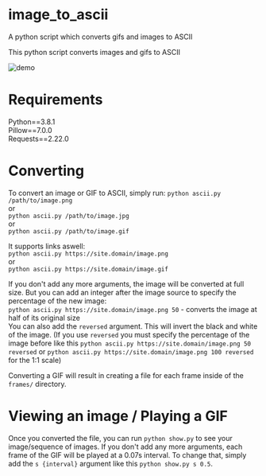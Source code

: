 # image_to_ascii
A python script which converts gifs and images to ASCII

This python script converts images and gifs to ASCII

![demo](https://github.com/yattsu/image_to_ascii/blob/master/demo.gif)

# Requirements
Python==3.8.1 <br>
Pillow==7.0.0 <br>
Requests==2.22.0

# Converting

To convert an image or GIF to ASCII, simply run: 
`python ascii.py /path/to/image.png` <br>
or <br>
`python ascii.py /path/to/image.jpg` <br>
or <br>
`python ascii.py /path/to/image.gif` <br>

It supports links aswell: <br>
`python ascii.py https://site.domain/image.png` <br>
or <br>
`python ascii.py https://site.domain/image.gif` <br>

If you don't add any more arguments, the image will be converted at full size. But you can add an integer after the image source to specify the percentage of the new image: <br>
`python ascii.py https://site.domain/image.png 50` - converts the image at half of its original size <br>
You can also add the `reversed` argument. This will invert the black and white of the image.
(If you use `reversed` you must specify the percentage of the image before like this `python ascii.py https://site.domain/image.png 50 reversed` or `python ascii.py https://site.domain/image.png 100 reversed` for the 1:1 scale)

Converting a GIF will result in creating a file for each frame inside of the `frames/` directory.

# Viewing an image / Playing a GIF

Once you converted the file, you can run `python show.py` to see your image/sequence of images.
If you don't add any more arguments, each frame of the GIF will be played at a 0.07s interval.
To change that, simply add the `s {interval}` argument like this `python show.py s 0.5`.
